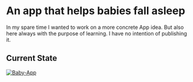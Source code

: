 # An app that helps babies fall asleep
In my spare time I wanted to work on a more concrete App idea. But also here always with the purpose of learning. I have no intention of publishing it.

## Current State

[![Baby-App](https://img.youtube.com/vi/iAcOwfK5Lus/0.jpg)](https://youtu.be/iAcOwfK5Lus)
